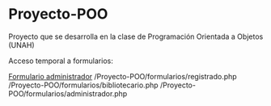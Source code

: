 # Proyecto-POO
Proyecto que se desarrolla en la clase de Programación Orientada a Objetos (UNAH)

Acceso temporal a formularios:

[Formulario administrador](/Proyecto-POO/formularios/administrador.php)
/Proyecto-POO/formularios/registrado.php
/Proyecto-POO/formularios/bibliotecario.php
/Proyecto-POO/formularios/administrador.php
